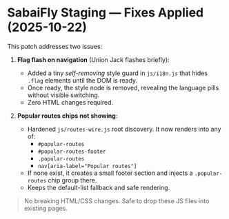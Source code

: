
# SabaiFly Staging — Fixes Applied (2025-10-22)

This patch addresses two issues:

1. **Flag flash on navigation** (Union Jack flashes briefly):
   - Added a tiny *self-removing* style guard in `js/i18n.js` that hides `.flag` elements until the DOM is ready.
   - Once ready, the style node is removed, revealing the language pills without visible switching.
   - Zero HTML changes required.

2. **Popular routes chips not showing**:
   - Hardened `js/routes-wire.js` root discovery. It now renders into any of:
     - `#popular-routes`
     - `#popular-routes-footer`
     - `.popular-routes`
     - `nav[aria-label="Popular routes"]`
   - If none exist, it creates a small footer section and injects a `.popular-routes` chip group there.
   - Keeps the default-list fallback and safe rendering.

> No breaking HTML/CSS changes. Safe to drop these JS files into existing pages.
